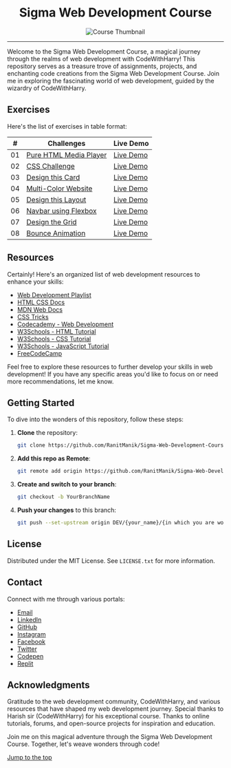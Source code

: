 
<div align="center">
  <h1>Sigma Web Development Course</h1>
  <img src="https://img.youtube.com/vi/tVzUXW6siu0/maxresdefault.jpg" alt="Course Thumbnail">
</div>

---

Welcome to the Sigma Web Development Course, a magical journey through the realms of web development with CodeWithHarry! This repository serves as a treasure trove of assignments, projects, and enchanting code creations from the Sigma Web Development Course. Join me in exploring the fascinating world of web development, guided by the wizardry of CodeWithHarry.

## Exercises

Here's the list of exercises in table format:

| #  | Challenges                                                                             | Live Demo                                                                                                                              |
|:--:|----------------------------------------------------------------------------------------|----------------------------------------------------------------------------------------------------------------------------------------|
| 01 | [Pure HTML Media Player](Exercise%201%20-%20Pure%20HTML%20Media%20Player)                                | [Live Demo](https://ranitmanik.github.io/sigma-Web-Development-Course/Exercise%201%20-%20Pure%20HTML%20Media%20Player/index.html)              |
| 02 | [CSS Challenge](Exercise%202%20-%20CSS%20Challenge)                | [Live Demo](https://ranitmanik.github.io/sigma-Web-Development-Course/Exercise%202%20-%20CSS%20Challenge/index.html)      |
| 03 | [Design this Card](Exercise%203%20-%20Design%20this%20Card)      | [Live Demo](https://ranitmanik.github.io/sigma-Web-Development-Course/Exercise%203%20-%20Design%20this%20Card/index.html) |
| 04 | [Multi-Color Website](Exercise%204%20-%20Multi%20Color%20Website)              | [Live Demo](https://ranitmanik.github.io/sigma-Web-Development-Course/Exercise%204%20-%20Multi%20Color%20Website/)     |
| 05 | [Design this Layout](Exercise%205%20-%20Design%20this%20Layout)                            | [Live Demo](https://ranitmanik.github.io/sigma-Web-Development-Course/Exercise%205%20-%20Design%20this%20Layout/)          |
| 06 | [Navbar using Flexbox](Exercise%206%20-%20Navbar%20using%20Flexbox)                    | [Live Demo](https://ranitmanik.github.io/sigma-Web-Development-Course/Exercise%206%20-%20Navbar%20using%20Flexbox/)        |
| 07 | [Design the Grid](Exercise%207%20-%20Design%20the%20Grid) | [Live Demo](https://ranitmanik.github.io/sigma-Web-Development-Course/Exercise%207%20-%20Design%20the%20Grid/)   |
| 08 | [Bounce Animation](Exercise%208%20-%20Bounce%20Animation) | [Live Demo](https://ranitmanik.github.io/sigma-Web-Development-Course/Exercise%208%20-%20Bounce%20Animation/)   |


## Resources
Certainly! Here's an organized list of web development resources to enhance your skills:

- [Web Development Playlist](https://youtube.com/playlist?list=PLu0W_9lII9agK8pojo23OHiNz3Jm6VQCH)
- [HTML CSS Docs](https://ranitmanik.github.io/HTML-CSS-Docs/Writerside/website-files/getting-started.html)
- [MDN Web Docs](https://developer.mozilla.org/en-US/docs/Web/)
- [CSS Tricks](https://css-tricks.com/)
- [Codecademy - Web Development](https://www.codecademy.com/learn/introduction-to-web-development)
- [W3Schools - HTML Tutorial](https://www.w3schools.com/html/)
- [W3Schools - CSS Tutorial](https://www.w3schools.com/css/)
- [W3Schools - JavaScript Tutorial](https://www.w3schools.com/js/)
- [FreeCodeCamp](https://www.freecodecamp.org/)

Feel free to explore these resources to further develop your skills in web development! If you have any specific areas you'd like to focus on or need more recommendations, let me know.

## Getting Started

To dive into the wonders of this repository, follow these steps:

1. **Clone** the repository:

   ```bash
   git clone https://github.com/RanitManik/Sigma-Web-Development-Course.git
   ```

2. **Add this repo as Remote**:

   ```bash
   git remote add origin https://github.com/RanitManik/Sigma-Web-Development-Course.git
   ```

3. **Create and switch to your branch**:

   ```bash
   git checkout -b YourBranchName
   ```

4. **Push your changes** to this branch:

   ```bash
   git push --set-upstream origin DEV/{your_name}/{in which you are working on}
   ```

## License

Distributed under the MIT License. See `LICENSE.txt` for more information.

## Contact

Connect with me through various portals:

- [Email](mailto:ranitmanik.dev@gmail.com)
- [LinkedIn](https://www.linkedin.com/in/ranit-manik/)
- [GitHub](https://github.com/RanitManik)
- [Instagram](https://www.instagram.com/ranit_manik_/)
- [Facebook](https://www.facebook.com/RanitKumarManik/)
- [Twitter](https://twitter.com/RANIT_MANIK)
- [Codepen](https://codepen.io/RANIT-MANIK)
- [Replit](https://replit.com/@ranit-manik)

## Acknowledgments

Gratitude to the web development community, CodeWithHarry, and various resources that have shaped my web development journey. Special thanks to Harish sir (CodeWithHarry) for his exceptional course. Thanks to online tutorials, forums, and open-source projects for inspiration and education.

Join me on this magical adventure through the Sigma Web Development Course. Together, let's weave wonders through code!


[Jump to the top](#readme-top)
